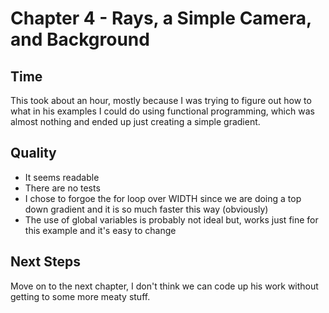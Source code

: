 # Chapter 4 - Rays, a Simple Camera, and Background

## Time

This took about an hour, mostly because I was trying to figure out how to what in his examples I could do using functional programming, which was almost nothing and ended up just creating a simple gradient.

## Quality

- It seems readable
- There are no tests
- I chose to forgoe the for loop over WIDTH since we are doing a top down gradient and it is so much faster this way (obviously)
- The use of global variables is probably not ideal but, works just fine for this example and it's easy to change

## Next Steps

Move on to the next chapter, I don't think we can code up his work without getting to some more meaty stuff.